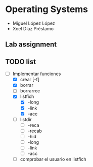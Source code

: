 # Operating Systems 
- Miguel López López
- Xoel Díaz Préstamo
## Lab assignment
## TODO list
 
- [ ] Implementar funciones
    - [x] crear [-f] 
    - [x] borrar 
    - [ ] borrarrec 
    - [x] listfich 
        - [x] -long
        - [x] -link
        - [x] -acc
    - [ ] listdir
        - [ ] -reca
        - [ ] -recab
        - [ ] -hid
        - [ ] -long
        - [ ] -link
        - [ ] -acc

    - [ ] comprobar el usuario en listfich
